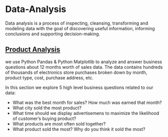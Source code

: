 # Data-Analysis

Data analysis is a process of inspecting, cleansing, transforming and modeling data with the goal of discovering useful information, informing conclusions and supporting decision-making.  

## [Product Analysis](https://github.com/kapilkhond/Data-Analysis/tree/master/Product-Analysis)
we use Python Pandas & Python Matplotlib to analyze and answer business questions about 12 months worth of sales data. The data contains hundreds of thousands of electronics store purchases broken down by month, product type, cost, purchase address, etc.

In this section we explore 5 high level business questions related to our data:
- What was the best month for sales? How much was earned that month?
- What city sold the most product?
- What time should we display advertisemens to maximize the likelihood of customer’s buying product?
- What products are most often sold together?
- What product sold the most? Why do you think it sold the most?
